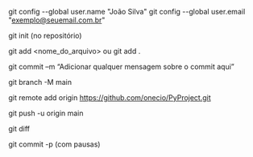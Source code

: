 git config --global user.name "João Silva" 
git config --global user.email "exemplo@seuemail.com.br"

git init (no repositório)

git add <nome_do_arquivo> ou git add .

git commit –m “Adicionar qualquer mensagem sobre o commit aqui”

git branch -M main

git remote add origin https://github.com/onecio/PyProject.git

git push -u origin main

git diff

git commit -p (com pausas)

